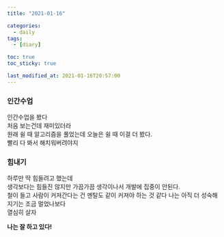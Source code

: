 ```yaml
---
title: "2021-01-16"

categories:
  - daily
tags:
  - [diary]

toc: true
toc_sticky: true

last_modified_at: 2021-01-16T20:57:00
---
```


### 인간수업

인간수업을 봤다  
처음 보는건데 재미있더라  
원래 쉴 때 알고리즘을 풀었는데 오늘은 쉴 때 이걸 더 봤다.  
빨리 다 봐서 해치워버려야지

### 힘내기

하루만 딱 힘들려고 했는데  
생각보다는 힘들진 않지만 가끔가끔 생각이나서 개발에 집중이 안된다.  
철이 들고 사람이 커져간다는 건 멘탈도 같이 커져야 하는 것 같다
나는 아직 더 성숙해지기는 조금 멀었나보다  
열심히 살자

**나는 잘 하고 있다!**

